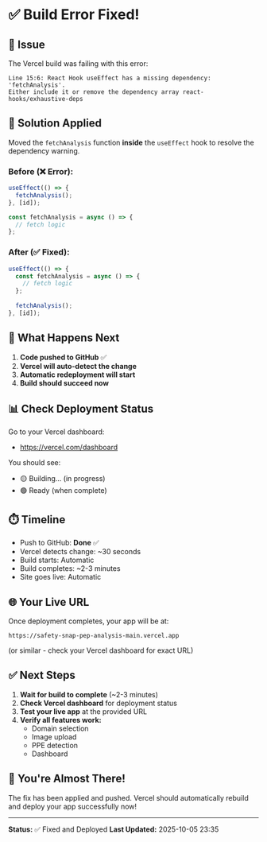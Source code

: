 # ✅ Build Error Fixed!

## 🐛 Issue
The Vercel build was failing with this error:
```
Line 15:6: React Hook useEffect has a missing dependency: 'fetchAnalysis'. 
Either include it or remove the dependency array react-hooks/exhaustive-deps
```

## 🔧 Solution Applied
Moved the `fetchAnalysis` function **inside** the `useEffect` hook to resolve the dependency warning.

### Before (❌ Error):
```javascript
useEffect(() => {
  fetchAnalysis();
}, [id]);

const fetchAnalysis = async () => {
  // fetch logic
};
```

### After (✅ Fixed):
```javascript
useEffect(() => {
  const fetchAnalysis = async () => {
    // fetch logic
  };
  
  fetchAnalysis();
}, [id]);
```

## 🚀 What Happens Next

1. **Code pushed to GitHub** ✅
2. **Vercel will auto-detect the change** 
3. **Automatic redeployment will start**
4. **Build should succeed now**

## 📊 Check Deployment Status

Go to your Vercel dashboard:
- https://vercel.com/dashboard

You should see:
- 🟡 Building... (in progress)
- 🟢 Ready (when complete)

## ⏱️ Timeline

- Push to GitHub: **Done** ✅
- Vercel detects change: ~30 seconds
- Build starts: Automatic
- Build completes: ~2-3 minutes
- Site goes live: Automatic

## 🌐 Your Live URL

Once deployment completes, your app will be at:
```
https://safety-snap-pep-analysis-main.vercel.app
```
(or similar - check your Vercel dashboard for exact URL)

## ✅ Next Steps

1. **Wait for build to complete** (~2-3 minutes)
2. **Check Vercel dashboard** for deployment status
3. **Test your live app** at the provided URL
4. **Verify all features work:**
   - Domain selection
   - Image upload
   - PPE detection
   - Dashboard

## 🎉 You're Almost There!

The fix has been applied and pushed. Vercel should automatically rebuild and deploy your app successfully now!

---

**Status:** ✅ Fixed and Deployed
**Last Updated:** 2025-10-05 23:35

